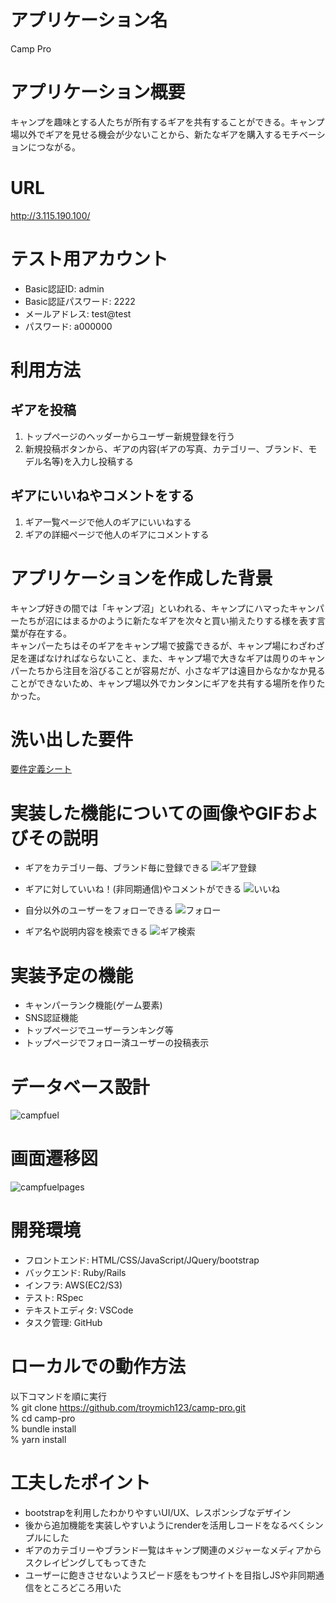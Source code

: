 # アプリケーション名	

Camp Pro

# アプリケーション概要

キャンプを趣味とする人たちが所有するギアを共有することができる。キャンプ場以外でギアを見せる機会が少ないことから、新たなギアを購入するモチベーションにつながる。

# URL

http://3.115.190.100/

# テスト用アカウント

- Basic認証ID: admin
- Basic認証パスワード: 2222
- メールアドレス: test@test
- パスワード: a000000

# 利用方法

## ギアを投稿

1. トップページのヘッダーからユーザー新規登録を行う
2. 新規投稿ボタンから、ギアの内容(ギアの写真、カテゴリー、ブランド、モデル名等)を入力し投稿する

## ギアにいいねやコメントをする

1. ギア一覧ページで他人のギアにいいねする
2. ギアの詳細ページで他人のギアにコメントする

# アプリケーションを作成した背景

キャンプ好きの間では「キャンプ沼」といわれる、キャンプにハマったキャンパーたちが沼にはまるかのように新たなギアを次々と買い揃えたりする様を表す言葉が存在する。<br>
キャンパーたちはそのギアをキャンプ場で披露できるが、キャンプ場にわざわざ足を運ばなければならないこと、また、キャンプ場で大きなギアは周りのキャンパーたちから注目を浴びることが容易だが、小さなギアは遠目からなかなか見ることができないため、キャンプ場以外でカンタンにギアを共有する場所を作りたかった。

# 洗い出した要件

[要件定義シート](https://docs.google.com/spreadsheets/d/1u83LCa8YryC6_WjoxPqYiq-Pzm2UcP2lNVSwAP0dYdg/edit?usp=sharing)

# 実装した機能についての画像やGIFおよびその説明

- ギアをカテゴリー毎、ブランド毎に登録できる
![ギア登録](https://user-images.githubusercontent.com/90191399/180391755-9e196521-e8c6-43be-a5d2-1884e0a0765f.gif)

- ギアに対していいね！(非同期通信)やコメントができる
![いいね](https://user-images.githubusercontent.com/90191399/180393886-5c4cc50c-8dbf-41bb-9a66-06e3ed0003fa.gif)

- 自分以外のユーザーをフォローできる
![フォロー](https://user-images.githubusercontent.com/90191399/180394136-fa95c06f-d90b-4d35-92fc-d5dec08a7c78.gif)

- ギア名や説明内容を検索できる
![ギア検索](https://user-images.githubusercontent.com/90191399/180394354-887fd5d3-b71d-4014-bed7-3bcfd48e5fdd.gif)


# 実装予定の機能

- キャンパーランク機能(ゲーム要素)
- SNS認証機能
- トップページでユーザーランキング等
- トップページでフォロー済ユーザーの投稿表示

# データベース設計

![campfuel](https://user-images.githubusercontent.com/90191399/179888378-fbcee2b9-5c35-4a98-87b2-9ca5ad09e0c6.png)

# 画面遷移図

![campfuelpages](https://user-images.githubusercontent.com/90191399/179887850-69aa1b4d-ac8e-4acc-8d64-41ebc75fe363.png)

# 開発環境

- フロントエンド: HTML/CSS/JavaScript/JQuery/bootstrap
- バックエンド: Ruby/Rails
- インフラ: AWS(EC2/S3)
- テスト: RSpec
- テキストエディタ: VSCode
- タスク管理: GitHub

# ローカルでの動作方法

以下コマンドを順に実行<br>
% git clone https://github.com/troymich123/camp-pro.git<br>
% cd camp-pro<br>
% bundle install<br>
% yarn install

# 工夫したポイント

- bootstrapを利用したわかりやすいUI/UX、レスポンシブなデザイン
- 後から追加機能を実装しやすいようにrenderを活用しコードをなるべくシンプルにした
- ギアのカテゴリーやブランド一覧はキャンプ関連のメジャーなメディアからスクレイピングしてもってきた
- ユーザーに飽きさせないようスピード感をもつサイトを目指しJSや非同期通信をところどころ用いた
